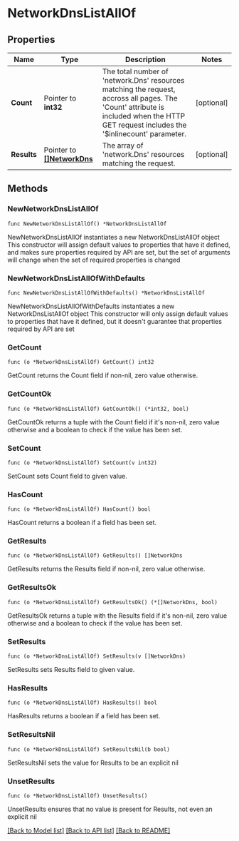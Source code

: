 # NetworkDnsListAllOf

## Properties

Name | Type | Description | Notes
------------ | ------------- | ------------- | -------------
**Count** | Pointer to **int32** | The total number of &#39;network.Dns&#39; resources matching the request, accross all pages. The &#39;Count&#39; attribute is included when the HTTP GET request includes the &#39;$inlinecount&#39; parameter. | [optional] 
**Results** | Pointer to [**[]NetworkDns**](NetworkDns.md) | The array of &#39;network.Dns&#39; resources matching the request. | [optional] 

## Methods

### NewNetworkDnsListAllOf

`func NewNetworkDnsListAllOf() *NetworkDnsListAllOf`

NewNetworkDnsListAllOf instantiates a new NetworkDnsListAllOf object
This constructor will assign default values to properties that have it defined,
and makes sure properties required by API are set, but the set of arguments
will change when the set of required properties is changed

### NewNetworkDnsListAllOfWithDefaults

`func NewNetworkDnsListAllOfWithDefaults() *NetworkDnsListAllOf`

NewNetworkDnsListAllOfWithDefaults instantiates a new NetworkDnsListAllOf object
This constructor will only assign default values to properties that have it defined,
but it doesn't guarantee that properties required by API are set

### GetCount

`func (o *NetworkDnsListAllOf) GetCount() int32`

GetCount returns the Count field if non-nil, zero value otherwise.

### GetCountOk

`func (o *NetworkDnsListAllOf) GetCountOk() (*int32, bool)`

GetCountOk returns a tuple with the Count field if it's non-nil, zero value otherwise
and a boolean to check if the value has been set.

### SetCount

`func (o *NetworkDnsListAllOf) SetCount(v int32)`

SetCount sets Count field to given value.

### HasCount

`func (o *NetworkDnsListAllOf) HasCount() bool`

HasCount returns a boolean if a field has been set.

### GetResults

`func (o *NetworkDnsListAllOf) GetResults() []NetworkDns`

GetResults returns the Results field if non-nil, zero value otherwise.

### GetResultsOk

`func (o *NetworkDnsListAllOf) GetResultsOk() (*[]NetworkDns, bool)`

GetResultsOk returns a tuple with the Results field if it's non-nil, zero value otherwise
and a boolean to check if the value has been set.

### SetResults

`func (o *NetworkDnsListAllOf) SetResults(v []NetworkDns)`

SetResults sets Results field to given value.

### HasResults

`func (o *NetworkDnsListAllOf) HasResults() bool`

HasResults returns a boolean if a field has been set.

### SetResultsNil

`func (o *NetworkDnsListAllOf) SetResultsNil(b bool)`

 SetResultsNil sets the value for Results to be an explicit nil

### UnsetResults
`func (o *NetworkDnsListAllOf) UnsetResults()`

UnsetResults ensures that no value is present for Results, not even an explicit nil

[[Back to Model list]](../README.md#documentation-for-models) [[Back to API list]](../README.md#documentation-for-api-endpoints) [[Back to README]](../README.md)


